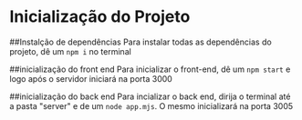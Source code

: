 # Inicialização do Projeto

##Instalção de dependências
Para instalar todas as dependências do projeto, dê um `npm i` no terminal

##inicialização do front end
Para inicializar o front-end, dê um `npm start` e logo após o servidor iniciará na porta 3000

##inicialização do back end
Para incializar o back end, dirija o terminal até a pasta "server" e de um `node app.mjs`. O mesmo inicializará na porta 3005

